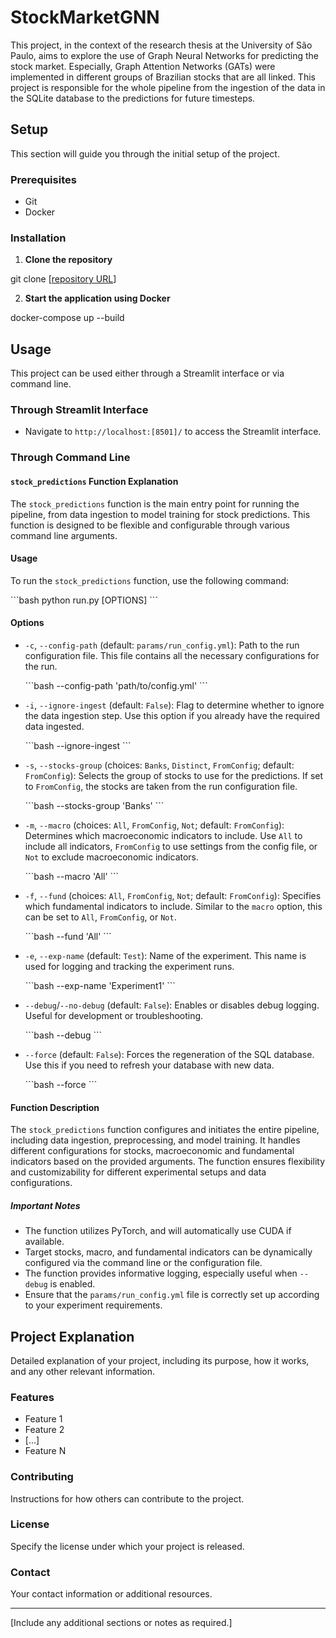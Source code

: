 # StockMarketGNN

This project, in the context of the research thesis at the University of São Paulo, aims to explore the use of Graph Neural Networks for predicting the stock market. Especially, Graph Attention Networks (GATs) were implemented in different groups of Brazilian stocks that are all linked. This project is responsible for the whole pipeline from the ingestion of the data in the SQLite database to the predictions for future timesteps. 

## Setup

This section will guide you through the initial setup of the project.

### Prerequisites

- Git
- Docker

### Installation

1. **Clone the repository**

git clone [[repository URL](https://github.com/valentincthrn/StockMarketGNN.git)]

2. **Start the application using Docker**

docker-compose up --build

## Usage

This project can be used either through a Streamlit interface or via command line.

### Through Streamlit Interface

- Navigate to `http://localhost:[8501]/` to access the Streamlit interface.

### Through Command Line

#### `stock_predictions` Function Explanation

The `stock_predictions` function is the main entry point for running the pipeline, from data ingestion to model training for stock predictions. This function is designed to be flexible and configurable through various command line arguments.

#### Usage

To run the `stock_predictions` function, use the following command:

\```bash
python run.py [OPTIONS]
\```

#### Options

- `-c`, `--config-path` (default: `params/run_config.yml`): Path to the run configuration file. This file contains all the necessary configurations for the run.
  
  \```bash
  --config-path 'path/to/config.yml'
  \```

- `-i`, `--ignore-ingest` (default: `False`): Flag to determine whether to ignore the data ingestion step. Use this option if you already have the required data ingested.

  \```bash
  --ignore-ingest
  \```

- `-s`, `--stocks-group` (choices: `Banks`, `Distinct`, `FromConfig`; default: `FromConfig`): Selects the group of stocks to use for the predictions. If set to `FromConfig`, the stocks are taken from the run configuration file.

  \```bash
  --stocks-group 'Banks'
  \```

- `-m`, `--macro` (choices: `All`, `FromConfig`, `Not`; default: `FromConfig`): Determines which macroeconomic indicators to include. Use `All` to include all indicators, `FromConfig` to use settings from the config file, or `Not` to exclude macroeconomic indicators.

  \```bash
  --macro 'All'
  \```

- `-f`, `--fund` (choices: `All`, `FromConfig`, `Not`; default: `FromConfig`): Specifies which fundamental indicators to include. Similar to the `macro` option, this can be set to `All`, `FromConfig`, or `Not`.

  \```bash
  --fund 'All'
  \```

- `-e`, `--exp-name` (default: `Test`): Name of the experiment. This name is used for logging and tracking the experiment runs.

  \```bash
  --exp-name 'Experiment1'
  \```

- `--debug`/`--no-debug` (default: `False`): Enables or disables debug logging. Useful for development or troubleshooting.

  \```bash
  --debug
  \```

- `--force` (default: `False`): Forces the regeneration of the SQL database. Use this if you need to refresh your database with new data.

  \```bash
  --force
  \```

#### Function Description

The `stock_predictions` function configures and initiates the entire pipeline, including data ingestion, preprocessing, and model training. It handles different configurations for stocks, macroeconomic and fundamental indicators based on the provided arguments. The function ensures flexibility and customizability for different experimental setups and data configurations. 

##### Important Notes

- The function utilizes PyTorch, and will automatically use CUDA if available.
- Target stocks, macro, and fundamental indicators can be dynamically configured via the command line or the configuration file.
- The function provides informative logging, especially useful when `--debug` is enabled.
- Ensure that the `params/run_config.yml` file is correctly set up according to your experiment requirements.


## Project Explanation

Detailed explanation of your project, including its purpose, how it works, and any other relevant information.

### Features

- Feature 1
- Feature 2
- [...]
- Feature N

### Contributing

Instructions for how others can contribute to the project.

### License

Specify the license under which your project is released.

### Contact

Your contact information or additional resources.

---

[Include any additional sections or notes as required.]
